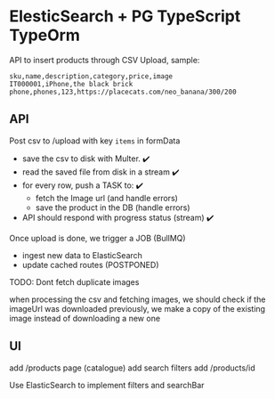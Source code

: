 # ElesticSearch + PG TypeScript TypeOrm 

API to insert products through CSV Upload, sample:

```csv
sku,name,description,category,price,image
IT000001,iPhone,the black brick phone,phones,123,https://placecats.com/neo_banana/300/200
```

## API

Post csv to /upload with key `items` in formData

* save the csv to disk with Multer. ✔️
* read the saved file from disk in a stream ✔️
* for every row, push a TASK to: ✔️
  * fetch the Image url (and handle errors)
  * save the product in the DB (handle errors)
* API should respond with progress status (stream) ✔️

Once upload is done, we trigger a JOB (BullMQ)

* ingest new data to ElasticSearch
* update cached routes (POSTPONED)

TODO: Dont fetch duplicate images

when processing the csv and fetching images, we should check if the imageUrl was downloaded previously, we make a copy of the existing image instead of downloading a new one

## UI

add /products page (catalogue)
add search filters 
add /products/id

Use ElasticSearch to implement filters and searchBar


